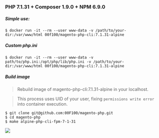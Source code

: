 ### PHP 7.1.31 + Composer 1.9.0 + NPM 6.9.0

##### Simple use:
```
$ docker run -it --rm --user www-data -v /path/to/your-dir:/var/www/html 00f100/magento-php-cli:7.1.31-alpine
```

##### Custom php.ini
```
$ docker run -it --rm --user www-data -v path/to/php.ini:/opt/php/lib/php.ini -v /path/to/your-dir:/var/www/html 00f100/magento-php-cli:7.1.31-alpine
```

##### Build image

> Rebuild image of magento-php-cli:7.1.31-alpine in your localhost.

> This process uses UID of your user, fixing `permissions write error` into container execution.

```
$ git clone git@github.com:00F100/magento-php.git
$ cd magento-php
$ make alpine-php-cli-fpm-7-1-31
```

![](console.png)